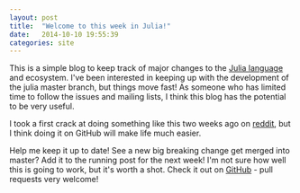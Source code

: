```yaml
---
layout: post
title:  "Welcome to this week in Julia!"
date:   2014-10-10 19:55:39
categories: site
---
```

This is a simple blog to keep track of major changes to the [Julia language](http://julialang.org) and ecosystem.  I've been interested in keeping up with the development of the julia master branch, but things move fast! As someone who has limited time to follow the issues and mailing lists, I think this blog has the potential to be very useful.  

I took a first crack at doing something like this two weeks ago on [reddit](http://www.reddit.com/r/Julia/comments/2hkgne/this_week_in_julia/), but I think doing it on GitHub will make life much easier.

Help me keep it up to date!  See a new big breaking change get merged into master?  Add it to the running post for the next week!  I'm not sure how well this is going to work, but it's worth a shot.  Check it out on [GitHub](https://github.com/thisweekinjulia/thisweekinjulia.github.io) - pull requests very welcome!

